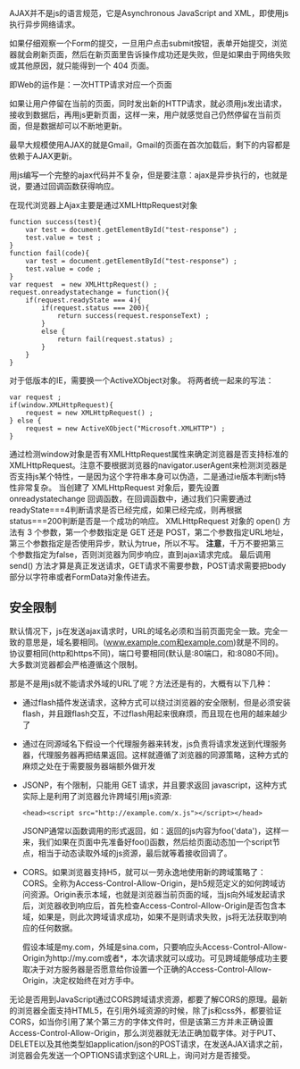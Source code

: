 AJAX并不是js的语言规范，它是Asynchronous JavaScript and XML，即使用js执行异步网络请求。

如果仔细观察一个Form的提交，一旦用户点击submit按钮，表单开始提交，浏览器就会刷新页面，然后在新页面里告诉操作成功还是失败，但是如果由于网络失败或其他原因，就只能得到一个 404 页面。

即Web的运作是：一次HTTP请求对应一个页面

如果让用户停留在当前的页面，同时发出新的HTTP请求，就必须用js发出请求，接收到数据后，再用js更新页面，这样一来，用户就感觉自己仍然停留在当前页面，但是数据却可以不断地更新。

最早大规模使用AJAX的就是Gmail，Gmail的页面在首次加载后，剩下的内容都是依赖于AJAX更新。

用js编写一个完整的ajax代码并不复杂，但是要注意：ajax是异步执行的，也就是说，要通过回调函数获得响应。

在现代浏览器上Ajax主要是通过XMLHttpRequest对象
```
function success(test){
    var test = document.getElementById("test-response") ;
    test.value = test ;
}
function fail(code){
    var test = document.getElementById("test-response") ;
    test.value = code ; 
}
var request  = new XMLHttpRequest() ;
request.onreadystatechange = function(){
    if(request.readyState === 4){
        if(request.status === 200){
            return success(request.responseText) ;
        }
        else {
            return fail(request.status) ;
        }
    }
}
```
对于低版本的IE，需要换一个ActiveXObject对象。
将两者统一起来的写法：
```
var request ;
if(window.XMLHttpRequest){
    request = new XMLHttpRequest() ;
} else {
    request = new ActiveXObject("Microsoft.XMLHTTP") ;
}
```
通过检测window对象是否有XMLHttpRequest属性来确定浏览器是否支持标准的XMLHttpRequest。注意不要根据浏览器的navigator.userAgent来检测浏览器是否支持js某个特性，一是因为这个字符串本身可以伪造，二是通过ie版本判断js特性非常复杂。
当创建了 XMLHttpRequest 对象后，要先设置 onreadystatechange 回调函数，在回调函数中，通过我们只需要通过 readyState===4判断请求是否已经完成，如果已经完成，则再根据status===200判断是否是一个成功的响应。
XMLHttpRequest 对象的 open() 方法有 3 个参数，第一个参数指定是 GET 还是 POST，第二个参数指定URL地址，第三个参数指定是否使用异步，默认为true，所以不写。
**注意**，千万不要把第三个参数指定为false，否则浏览器为同步响应，直到ajax请求完成。
最后调用 send() 方法才算是真正发送请求，GET请求不需要参数，POST请求需要把body部分以字符串或者FormData对象传进去。
## 安全限制
默认情况下，js在发送ajax请求时，URL的域名必须和当前页面完全一致。完全一致的意思是，域名要相同。(www.example.com和example.com)就是不同的。协议要相同(http和https不同)，端口号要相同(默认是:80端口，和:8080不同)。大多数浏览器都会严格遵循这个限制。

那是不是用js就不能请求外域的URL了呢？方法还是有的，大概有以下几种：
- 通过flash插件发送请求，这种方式可以绕过浏览器的安全限制，但是必须安装flash，并且跟flash交互，不过flash用起来很麻烦，而且现在也用的越来越少了
- 通过在同源域名下假设一个代理服务器来转发，js负责将请求发送到代理服务器，代理服务器再把结果返回。这样就遵循了浏览器的同源策略，这种方式的麻烦之处在于需要服务器端额外做开发
- JSONP，有个限制，只能用 GET 请求，并且要求返回 javascript，这种方式实际上是利用了浏览器允许跨域引用js资源:
    ```
    <head><script src="http://example.com/x.js"></script></head>
    ```
    JSONP通常以函数调用的形式返回，如：返回的js内容为foo('data')，这样一来，我们如果在页面中先准备好foo()函数，然后给页面动态加一个script节点，相当于动态读取外域的js资源，最后就等着接收回调了。
- CORS。如果浏览器支持H5，就可以一劳永逸地使用新的跨域策略了：CORS。全称为Access-Control-Allow-Origin，是h5规范定义的如何跨域访问资源。Origin表示本域，也就是浏览器当前页面的域，当js向外域发起请求后，浏览器收到响应后，首先检查Access-Control-Allow-Origin是否包含本域，如果是，则此次跨域请求成功，如果不是则请求失败，js将无法获取到响应的任何数据。

    假设本域是my.com，外域是sina.com，只要响应头Access-Control-Allow-Origin为http://my.com或者\*，本次请求就可以成功。可见跨域能够成功主要取决于对方服务器是否愿意给你设置一个正确的Access-Control-Allow-Origin，决定权始终在对方手中。

无论是否用到JavaScript通过CORS跨域请求资源，都要了解CORS的原理。最新的浏览器全面支持HTML5，在引用外域资源的时候，除了js和css外，都要验证CORS，如当你引用了某个第三方的字体文件时，但是该第三方并未正确设置Access-Control-Allow-Origin，那么浏览器就无法正确加载字体。对于PUT、DELETE以及其他类型如application/json的POST请求，在发送AJAX请求之前，浏览器会先发送一个OPTIONS请求到这个URL上，询问对方是否接受。